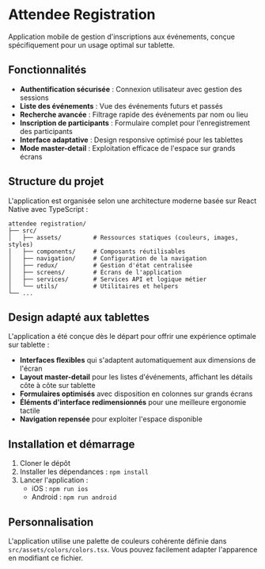 # Attendee Registration

Application mobile de gestion d'inscriptions aux événements, conçue spécifiquement pour un usage optimal sur tablette.

## Fonctionnalités

- **Authentification sécurisée** : Connexion utilisateur avec gestion des sessions
- **Liste des événements** : Vue des événements futurs et passés
- **Recherche avancée** : Filtrage rapide des événements par nom ou lieu
- **Inscription de participants** : Formulaire complet pour l'enregistrement des participants
- **Interface adaptative** : Design responsive optimisé pour les tablettes
- **Mode master-detail** : Exploitation efficace de l'espace sur grands écrans

## Structure du projet

L'application est organisée selon une architecture moderne basée sur React Native avec TypeScript :

```
attendee registration/
├── src/
│   ├── assets/         # Ressources statiques (couleurs, images, styles)
│   ├── components/     # Composants réutilisables
│   ├── navigation/     # Configuration de la navigation
│   ├── redux/          # Gestion d'état centralisée
│   ├── screens/        # Écrans de l'application
│   ├── services/       # Services API et logique métier
│   └── utils/          # Utilitaires et helpers
└── ...
```

## Design adapté aux tablettes

L'application a été conçue dès le départ pour offrir une expérience optimale sur tablette :

- **Interfaces flexibles** qui s'adaptent automatiquement aux dimensions de l'écran
- **Layout master-detail** pour les listes d'événements, affichant les détails côte à côte sur tablette
- **Formulaires optimisés** avec disposition en colonnes sur grands écrans
- **Éléments d'interface redimensionnés** pour une meilleure ergonomie tactile
- **Navigation repensée** pour exploiter l'espace disponible

## Installation et démarrage

1. Cloner le dépôt
2. Installer les dépendances : `npm install`
3. Lancer l'application :
   - iOS : `npm run ios`
   - Android : `npm run android`

## Personnalisation

L'application utilise une palette de couleurs cohérente définie dans `src/assets/colors/colors.tsx`. Vous pouvez facilement adapter l'apparence en modifiant ce fichier.

